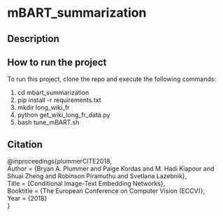 # mBART_summarization

## Description




## How to run the project

To run this project, clone the repo and execute the following commands: 
1) cd mbart_summarization
2) pip install -r requirements.txt
3) mkdir long_wiki_fr 
4) python get_wiki_long_fr_data.py 
5) bash tune_mBART.sh


## Citation

@inproceedings{plummerCITE2018,<br/>
  Author = {Bryan A. Plummer and Paige Kordas and M. Hadi Kiapour and Shuai Zheng and Robinson Piramuthu and Svetlana Lazebnik},<br/>
  Title = {Conditional Image-Text Embedding Networks},<br/>
  Booktitle  = {The European Conference on Computer Vision (ECCV)},<br/>
  Year = {2018}<br/>
}

